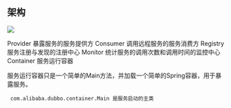
## 架构

![](http://dubbo.apache.org/docs/zh-cn/user/sources/images/dubbo-architecture.jpg)

  Provider	暴露服务的服务提供方
  Consumer	调用远程服务的服务消费方
  Registry	服务注册与发现的注册中心
  Monitor	统计服务的调用次数和调用时间的监控中心
  Container	服务运行容器

服务运行容器只是一个简单的Main方法，并加载一个简单的Spring容器，用于暴露服务。

     com.alibaba.dubbo.container.Main 是服务启动的主类
